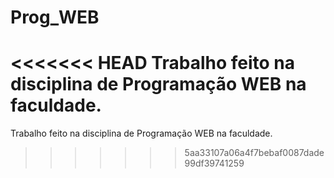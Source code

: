 # Prog_WEB
<<<<<<< HEAD
Trabalho feito na disciplina de Programação WEB na faculdade.
=======
Trabalho feito na disciplina de Programação WEB na faculdade.
>>>>>>> 5aa33107a06a4f7bebaf0087dade99df39741259

